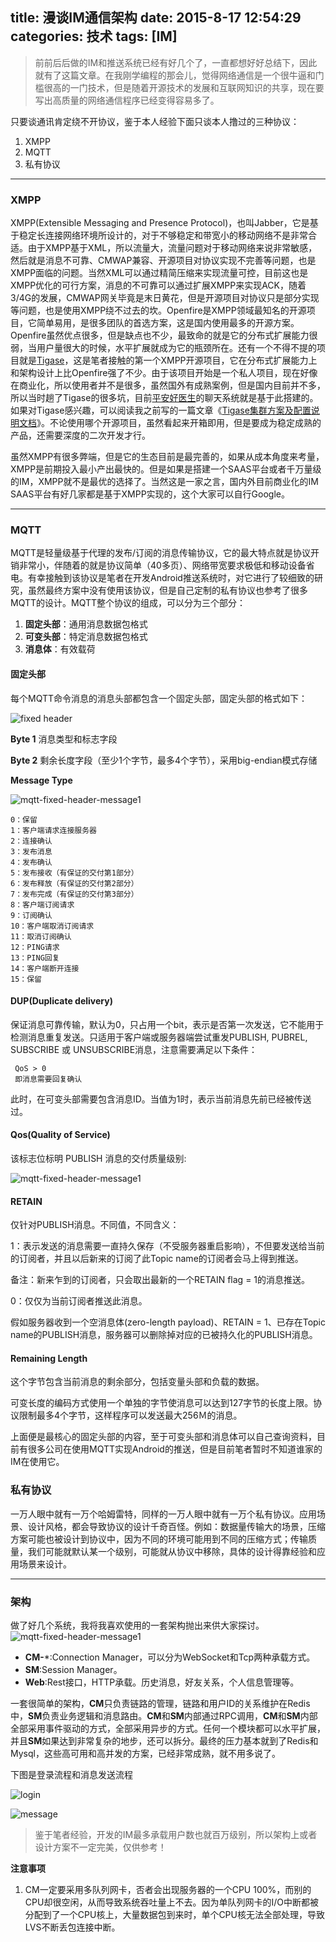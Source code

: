 title: 漫谈IM通信架构
date: 2015-8-17 12:54:29
categories: 技术
tags: [IM]
----
>前前后后做的IM和推送系统已经有好几个了，一直都想好好总结下，因此就有了这篇文章。在我刚学编程的那会儿，觉得网络通信是一个很牛逼和门槛很高的一门技术，但是随着开源技术的发展和互联网知识的共享，现在要写出高质量的网络通信程序已经变得容易多了。

只要谈通讯肯定绕不开协议，鉴于本人经验下面只谈本人撸过的三种协议：

1. XMPP
2. MQTT
3. 私有协议

<!--more-->

------

### XMPP
XMPP(Extensible Messaging and Presence Protocol)，也叫Jabber，它是基于稳定长连接网络环境所设计的，对于不够稳定和带宽小的移动网络不是非常合适。由于XMPP基于XML，所以流量大，流量问题对于移动网络来说非常敏感，然后就是消息不可靠、CMWAP兼容、开源项目对协议实现不完善等问题，也是XMPP面临的问题。当然XML可以通过精简压缩来实现流量可控，目前这也是XMPP优化的可行方案，消息的不可靠可以通过扩展XMPP来实现ACK，随着3/4G的发展，CMWAP网关毕竟是末日黄花，但是开源项目对协议只是部分实现等问题，也是使用XMPP绕不过去的坎。Openfire是XMPP领域最知名的开源项目，它简单易用，是很多团队的首选方案，这是国内使用最多的开源方案。Openfire虽然优点很多，但是缺点也不少，最致命的就是它的分布式扩展能力很弱，当用户量很大的时候，水平扩展就成为它的瓶颈所在。还有一个不得不提的项目就是[Tigase](http://www.tigase.net/)，这是笔者接触的第一个XMPP开源项目，它在分布式扩展能力上和架构设计上比Openfire强了不少。由于该项目开始是一个私人项目，现在好像在商业化，所以使用者并不是很多，虽然国外有成熟案例，但是国内目前并不多，所以当时趟了Tigase的很多坑，目前[平安好医生](http://www.jk.cn/)的聊天系统就是基于此搭建的。如果对Tigase感兴趣，可以阅读我之前写的一篇文章《[Tigase集群方案及配置说明文档](/2014/09/20/tigase集群方案及配置说明文档)》。不论使用哪个开源项目，虽然看起来开箱即用，但是要成为稳定成熟的产品，还需要深度的二次开发才行。

虽然XMPP有很多弊端，但是它的生态目前是最完善的，如果从成本角度来考量，XMPP是前期投入最小产出最快的。但是如果是搭建一个SAAS平台或者千万量级的IM，XMPP就不是最优的选择了。当然这是一家之言，国内外目前商业化的IM SAAS平台有好几家都是基于XMPP实现的，这个大家可以自行Google。


-------------


### MQTT

MQTT是轻量级基于代理的发布/订阅的消息传输协议，它的最大特点就是协议开销非常小，伴随着的就是协议简单（40多页）、网络带宽要求极低和移动设备省电。有幸接触到该协议是笔者在开发Android推送系统时，对它进行了较细致的研究，虽然最终方案中没有使用该协议，但是自己定制的私有协议也参考了很多MQTT的设计。MQTT整个协议的组成，可以分为三个部分：


1. **固定头部**：通用消息数据包格式
2. **可变头部**：特定消息数据包格式
3. **消息体**：有效载荷

#### 固定头部

每个MQTT命令消息的消息头部都包含一个固定头部，固定头部的格式如下：

![fixed header](/images/mqtt-fixed-header.jpg)

**Byte 1**
消息类型和标志字段

**Byte 2**
剩余长度字段（至少1个字节，最多4个字节），采用big-endian模式存储

**Message Type**

![mqtt-fixed-header-message1](/images/mqtt-fixed-header-message1.jpg)


```
0：保留
1：客户端请求连接服务器
2：连接确认
3：发布消息
4：发布确认
5：发布接收（有保证的交付第1部分）
6：发布释放（有保证的交付第2部分）
7：发布完成（有保证的交付第3部分）
8：客户端订阅请求
9：订阅确认
10：客户端取消订阅请求
11：取消订阅确认
12：PING请求
13：PING回复
14：客户端断开连接
15：保留
```

#### DUP(Duplicate delivery)
保证消息可靠传输，默认为0，只占用一个bit，表示是否第一次发送，它不能用于检测消息重复发送。只适用于客户端或服务器端尝试重发PUBLISH, PUBREL, SUBSCRIBE 或 UNSUBSCRIBE消息，注意需要满足以下条件：

```
 QoS > 0
 即消息需要回复确认
```
此时，在可变头部需要包含消息ID。当值为1时，表示当前消息先前已经被传送过。

#### Qos(Quality of Service)
该标志位标明 PUBLISH 消息的交付质量级别:

![mqtt-fixed-header-message1](/images/mqtt-qos.jpg)


#### RETAIN
仅针对PUBLISH消息。不同值，不同含义：

1：表示发送的消息需要一直持久保存（不受服务器重启影响），不但要发送给当前的订阅者，并且以后新来的订阅了此Topic name的订阅者会马上得到推送。

备注：新来乍到的订阅者，只会取出最新的一个RETAIN flag = 1的消息推送。

0：仅仅为当前订阅者推送此消息。

假如服务器收到一个空消息体(zero-length payload)、RETAIN = 1、已存在Topic name的PUBLISH消息，服务器可以删除掉对应的已被持久化的PUBLISH消息。

#### Remaining Length
这个字节包含当前消息的剩余部分，包括变量头部和负载的数据。

可变长度的编码方式使用一个单独的字节使消息可以达到127字节的长度上限。协议限制最多4个字节，这样程序可以发送最大256Ｍ的消息。

上面便是最核心的固定头部的内容，至于可变头部和消息体可以自己查询资料，目前有很多公司在使用MQTT实现Android的推送，但是目前笔者暂时不知道谁家的IM在使用它。

### 私有协议
一万人眼中就有一万个哈姆雷特，同样的一万人眼中就有一万个私有协议。应用场景、设计风格，都会导致协议的设计千奇百怪。例如：数据量传输大的场景，压缩方案可能也被设计到协议中，因为不同的环境可能用到不同的压缩方式；传输质量，我们可能就默认某一个级别，可能就从协议中移除，具体的设计得靠经验和应用场景来设计。

----

### 架构

做了好几个系统，我将我喜欢使用的一套架构抛出来供大家探讨。
![mqtt-fixed-header-message1](/images/architecture.png)

* **CM-***:Connection Manager，可以分为WebSocket和Tcp两种承载方式。
* **SM**:Session Manager。
* **Web**:Rest接口，HTTP承载。历史消息，好友关系，个人信息管理等。

一套很简单的架构，**CM**只负责链路的管理，链路和用户ID的关系维护在Redis中，**SM**负责业务逻辑和消息路由。**CM**和**SM**内部通过RPC调用，**CM**和**SM**内部全部采用事件驱动的方式，全部采用异步的方式。任何一个模块都可以水平扩展，并且**SM**如果达到非常复杂的地步，还可以拆分。最终的压力基本就到了Redis和Mysql，这些高可用和高并发的方案，已经非常成熟，就不用多说了。


下图是登录流程和消息发送流程

![login](/images/login.png)

![message](/images/message.png)


>鉴于笔者经验，开发的IM最多承载用户数也就百万级别，所以架构上或者设计方案不一定完美，仅供参考！

**注意事项**

1. CM一定要采用多队列网卡，否者会出现服务器的一个CPU 100%，而别的CPU却很空闲，从而导致系统吞吐量上不去。因为单队列网卡的I/O中断都被分配到了一个CPU核上，大量数据包到来时，单个CPU核无法全部处理，导致LVS不断丢包连接中断。
